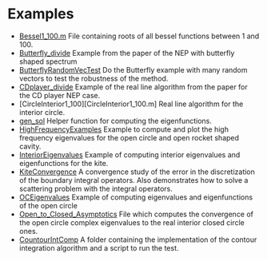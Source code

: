 # Examples
- [Bessel1_100.m](Bessel1_100.m) File containing roots of all bessel functions between 1 and 100.
- [Butterfly_divide](Butterfly_divide.m) Example from the paper of the NEP with butterfly shaped spectrum
- [ButterflyRandomVecTest](ButterflyRandomVecTest.m) Do the Butterfly example with many random vectors to test the robustness of the method.
- [CDplayer_divide](CDplayer_divide.m)   Example of the real line algorithm from the paper for the CD player NEP case.
- [CircleInterior1_100][CircleInterior1_100.m] Real line algorithm for the interior circle.
- [gen_sol](gen_sol.m) Helper function for computing the eigenfunctions.
- [HighFrequencyExamples](HighFrequencyExamples.m) Example to compute and plot the high frequency eigenvalues for the open circle and open rocket shaped cavity.
- [InteriorEigenvalues](InteriorEigenvalues.m) Example of computing interior eigenvalues and eigenfunctions for the kite.
- [KiteConvergence](KiteConvergence.m) A convergence study of the error in the discretization of the boundary integral operators. Also demonstrates how to solve a scattering problem with the integral operators.
- [OCEigenvalues](OCEigenvalues.m) Example of computing eigenvalues and eigenfunctions of the open circle
- [Open_to_Closed_Asymptotics](Open_to_Closed_Asymptotics.m) File which computes the convergence of the open circle complex eigenvalues to the real interior closed circle ones.
- [CountourIntComp](ContourIntComp) A folder containing the implementation of the contour integration algorithm and a script to run the test.

